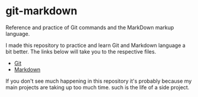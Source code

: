 # git-markdown
Reference and practice of Git commands and the MarkDown markup language. 

I made this repository to practice and learn Git and Markdown language a bit better. The links below will take you to the respective files.

* [Git](https://github.com/PeteFriedrich/git-markdown/blob/main/git.md)
* [Markdown](https://github.com/PeteFriedrich/git-markdown/blob/main/markdown.md)

If you don't see much happening in this repository it's probably because my main projects are taking up too much time. such is the life of a side project.
